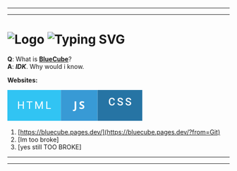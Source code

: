 ----
---
<h1>
  <img src="https://bluecube.pages.dev/favicon.ico" width="50" alt="Logo" style="vertical-align: bottom;">
  <img src="https://readme-typing-svg.herokuapp.com?size=30&lines=BlueCube" alt="Typing SVG" style="vertical-align: bottom;">
</h1>

**Q**: What is **[BlueCube](https://bluecube.pages.dev/)**?  
**A**: ***IDK***. Why would i know.  

**Websites:**  

[![badge](extra/Badge1.svg)](https://github.com/Five-2357/BlueCube/)

1. [https://bluecube.pages.dev/](https://bluecube.pages.dev/?from=Git)
2. [Im too broke]
3. [yes still TOO BROKE]
---
----
